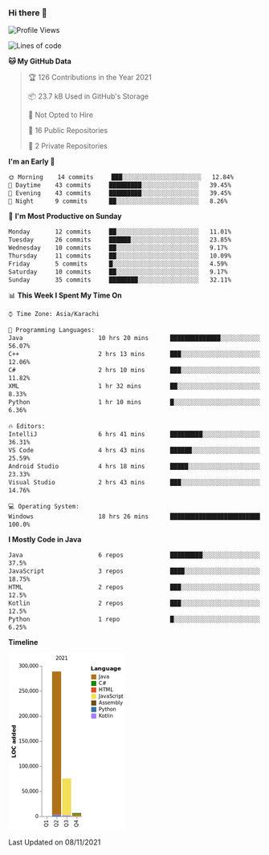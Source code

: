 ### Hi there 👋

<!--
**BilalJaved15/BilalJaved15** is a ✨ _special_ ✨ repository because its `README.md` (this file) appears on your GitHub profile.

Here are some ideas to get you started:

- 🔭 I’m currently working on ...
- 🌱 I’m currently learning ...
- 👯 I’m looking to collaborate on ...
- 🤔 I’m looking for help with ...
- 💬 Ask me about ...
- 📫 How to reach me: ...
- 😄 Pronouns: ...
- ⚡ Fun fact: ...
-->

<!--START_SECTION:waka-->
![Profile Views](http://img.shields.io/badge/Profile%20Views-1-blue)

![Lines of code](https://img.shields.io/badge/From%20Hello%20World%20I%27ve%20Written-370862%20lines%20of%20code-blue)

**🐱 My GitHub Data** 

> 🏆 126 Contributions in the Year 2021
 > 
> 📦 23.7 kB Used in GitHub's Storage 
 > 
> 🚫 Not Opted to Hire
 > 
> 📜 16 Public Repositories 
 > 
> 🔑 2 Private Repositories  
 > 
**I'm an Early 🐤** 

```text
🌞 Morning    14 commits     ███░░░░░░░░░░░░░░░░░░░░░░   12.84% 
🌆 Daytime    43 commits     █████████░░░░░░░░░░░░░░░░   39.45% 
🌃 Evening    43 commits     █████████░░░░░░░░░░░░░░░░   39.45% 
🌙 Night      9 commits      ██░░░░░░░░░░░░░░░░░░░░░░░   8.26%

```
📅 **I'm Most Productive on Sunday** 

```text
Monday       12 commits     ██░░░░░░░░░░░░░░░░░░░░░░░   11.01% 
Tuesday      26 commits     ██████░░░░░░░░░░░░░░░░░░░   23.85% 
Wednesday    10 commits     ██░░░░░░░░░░░░░░░░░░░░░░░   9.17% 
Thursday     11 commits     ██░░░░░░░░░░░░░░░░░░░░░░░   10.09% 
Friday       5 commits      █░░░░░░░░░░░░░░░░░░░░░░░░   4.59% 
Saturday     10 commits     ██░░░░░░░░░░░░░░░░░░░░░░░   9.17% 
Sunday       35 commits     ████████░░░░░░░░░░░░░░░░░   32.11%

```


📊 **This Week I Spent My Time On** 

```text
⌚︎ Time Zone: Asia/Karachi

💬 Programming Languages: 
Java                     10 hrs 20 mins      ██████████████░░░░░░░░░░░   56.07% 
C++                      2 hrs 13 mins       ███░░░░░░░░░░░░░░░░░░░░░░   12.06% 
C#                       2 hrs 10 mins       ███░░░░░░░░░░░░░░░░░░░░░░   11.82% 
XML                      1 hr 32 mins        ██░░░░░░░░░░░░░░░░░░░░░░░   8.33% 
Python                   1 hr 10 mins        █░░░░░░░░░░░░░░░░░░░░░░░░   6.36%

🔥 Editors: 
IntelliJ                 6 hrs 41 mins       █████████░░░░░░░░░░░░░░░░   36.31% 
VS Code                  4 hrs 43 mins       ██████░░░░░░░░░░░░░░░░░░░   25.59% 
Android Studio           4 hrs 18 mins       █████░░░░░░░░░░░░░░░░░░░░   23.33% 
Visual Studio            2 hrs 43 mins       ███░░░░░░░░░░░░░░░░░░░░░░   14.76%

💻 Operating System: 
Windows                  18 hrs 26 mins      █████████████████████████   100.0%

```

**I Mostly Code in Java** 

```text
Java                     6 repos             █████████░░░░░░░░░░░░░░░░   37.5% 
JavaScript               3 repos             ████░░░░░░░░░░░░░░░░░░░░░   18.75% 
HTML                     2 repos             ███░░░░░░░░░░░░░░░░░░░░░░   12.5% 
Kotlin                   2 repos             ███░░░░░░░░░░░░░░░░░░░░░░   12.5% 
Python                   1 repo              █░░░░░░░░░░░░░░░░░░░░░░░░   6.25%

```


**Timeline**

![Chart not found](https://raw.githubusercontent.com/BilalJaved15/BilalJaved15/main/charts/bar_graph.png) 


 Last Updated on 08/11/2021
<!--END_SECTION:waka-->
